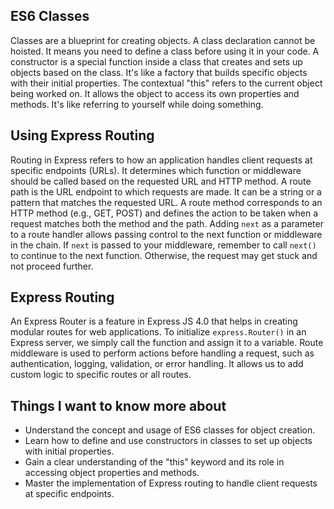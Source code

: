 ## ES6 Classes

Classes are a blueprint for creating objects. A class declaration cannot be hoisted. It means you need to define a class before using it in your code. A constructor is a special function inside a class that creates and sets up objects based on the class. It's like a factory that builds specific objects with their initial properties. The contextual "this" refers to the current object being worked on. It allows the object to access its own properties and methods. It's like referring to yourself while doing something.

## Using Express Routing

Routing in Express refers to how an application handles client requests at specific endpoints (URLs). It determines which function or middleware should be called based on the requested URL and HTTP method. A route path is the URL endpoint to which requests are made. It can be a string or a pattern that matches the requested URL. A route method corresponds to an HTTP method (e.g., GET, POST) and defines the action to be taken when a request matches both the method and the path. Adding `next` as a parameter to a route handler allows passing control to the next function or middleware in the chain. If `next` is passed to your middleware, remember to call `next()` to continue to the next function. Otherwise, the request may get stuck and not proceed further.

## Express Routing

An Express Router is a feature in Express JS 4.0 that helps in creating modular routes for web applications. To initialize `express.Router()` in an Express server, we simply call the function and assign it to a variable. Route middleware is used to perform actions before handling a request, such as authentication, logging, validation, or error handling. It allows us to add custom logic to specific routes or all routes.

## Things I want to know more about

- Understand the concept and usage of ES6 classes for object creation.
- Learn how to define and use constructors in classes to set up objects with initial properties.
- Gain a clear understanding of the "this" keyword and its role in accessing object properties and methods.
- Master the implementation of Express routing to handle client requests at specific endpoints.
